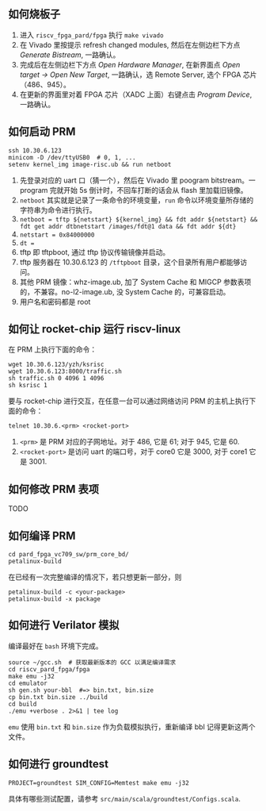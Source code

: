 ## 如何烧板子

1. 进入 `riscv_fpga_pard/fpga` 执行 `make vivado`
2. 在 Vivado 里按提示 refresh changed modules, 然后在左侧边栏下方点 *Generate Bistream*, 一路确认。
3. 完成后在左侧边栏下方点 *Open Hardware Manager*, 在新界面点 *Open target -> Open New Target*, 一路确认，选 Remote Server, 选个 FPGA 芯片（486、945）。
4. 在更新的界面里对着 FPGA 芯片（XADC 上面）右键点击 *Program Device*, 一路确认。

## 如何启动 PRM

```
ssh 10.30.6.123
minicom -D /dev/ttyUSB0  # 0, 1, ...
setenv kernel_img image-risc.ub && run netboot
```

1. 先登录对应的 uart 口（猜一个），然后在 Vivado 里 poogram bitstream。一 program 完就开始 5s 倒计时，不回车打断的话会从 flash 里加载旧镜像。
2. `netboot` 其实就是记录了一条命令的环境变量，`run` 命令以环境变量所存储的字符串为命令进行执行。
3. `netboot = tftp ${netstart} ${kernel_img} && fdt addr ${netstart} && fdt get addr dtbnetstart /images/fdt@1 data && fdt addr ${dt}`
4. `netstart = 0x84000000`
5. `dt =`
6. tftp 即 tftpboot, 通过 tftp 协议传输镜像并启动。
7. tftp 服务器在 10.30.6.123 的 `/tftpboot` 目录，这个目录所有用户都能够访问。
8. 其他 PRM 镜像：whz-image.ub, 加了 System Cache 和 MIGCP 参数表项的，不兼容。no-l2-image.ub, 没 System Cache 的，可兼容启动。
9. 用户名和密码都是 root

## 如何让 rocket-chip 运行 riscv-linux

在 PRM 上执行下面的命令：

```
wget 10.30.6.123/yzh/ksrisc
wget 10.30.6.123:8000/traffic.sh
sh traffic.sh 0 4096 1 4096
sh ksrisc 1
```

要与 rocket-chip 进行交互，在任意一台可以通过网络访问 PRM 的主机上执行下面的命令：

```
telnet 10.30.6.<prm> <rocket-port>
```

1. `<prm>` 是 PRM 对应的子网地址。对于 486, 它是 61; 对于 945, 它是 60.
2. `<rocket-port>` 是访问 uart 的端口号，对于 core0 它是 3000, 对于 core1 它是 3001.

## 如何修改 PRM 表项

TODO

## 如何编译 PRM

```
cd pard_fpga_vc709_sw/prm_core_bd/
petalinux-build
```

在已经有一次完整编译的情况下，若只想更新一部分，则

```
petalinux-build -c <your-package>
petalinux-build -x package
```
## 如何进行 Verilator 模拟

编译最好在 `bash` 环境下完成。

```
source ~/gcc.sh  # 获取最新版本的 GCC 以满足编译需求
cd riscv_pard_fpga/fpga
make emu -j32
cd emulator
sh gen.sh your-bbl  #=> bin.txt, bin.size
cp bin.txt bin.size ../build
cd build
./emu +verbose . 2>&1 | tee log
```

`emu` 使用 `bin.txt` 和 `bin.size` 作为负载模拟执行，重新编译 bbl 记得更新这两个文件。

## 如何进行 groundtest

```
PROJECT=groundtest SIM_CONFIG=Memtest make emu -j32
```

具体有哪些测试配置，请参考 `src/main/scala/groundtest/Configs.scala`.

